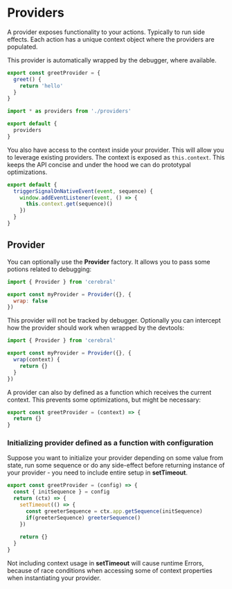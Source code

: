 # Providers

A provider exposes functionality to your actions. Typically to run side effects. Each action has a unique context object where the providers are populated.

This provider is automatically wrapped by the debugger, where available.

```js
export const greetProvider = {
  greet() {
    return 'hello'
  }
}
```

```js
import * as providers from './providers'

export default {
  providers
}
```

You also have access to the context inside your provider. This will allow you to leverage existing providers. The context is exposed as `this.context`. This keeps the API concise and under the hood we can do prototypal optimizations.

```js
export default {
  triggerSignalOnNativeEvent(event, sequence) {
    window.addEventListener(event, () => {
      this.context.get(sequence)()
    })
  }
}
```

## Provider

You can optionally use the **Provider** factory. It allows you to pass some potions related to debugging:

```js
import { Provider } from 'cerebral'

export const myProvider = Provider({}, {
  wrap: false
})
```

This provider will not be tracked by debugger. Optionally you can intercept how the provider should work when wrapped by the devtools:

```js
import { Provider } from 'cerebral'

export const myProvider = Provider({}, {
  wrap(context) {
    return {}
  }
})
```

A provider can also by defined as a function which receives the current context. This prevents some optimizations, but might be necessary:
```js
export const greetProvider = (context) => {
  return {}
}
```

### Initializing provider defined as a function with configuration

Suppose you want to initialize your provider depending on some value from state, run some sequence or do any side-effect before returning instance of your provider - you need to include entire setup in **setTimeout**.
```js
export const greetProvider = (config) => {
  const { initSequence } = config
  return (ctx) => {
    setTimeout(() => {
      const greeterSequence = ctx.app.getSequence(initSequence)
      if(greeterSequence) greeterSequence()
    })
    
    return {}
  }
}
```

Not including context usage in **setTimeout** will cause runtime Errors, because of race conditions when accessing some of context properties when instantiating your provider.
